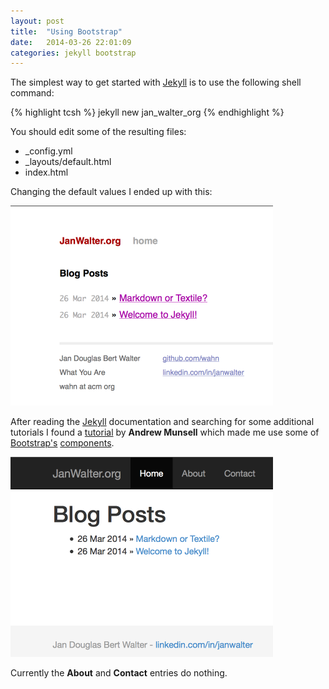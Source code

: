 ```yaml
---
layout: post
title:  "Using Bootstrap"
date:   2014-03-26 22:01:09
categories: jekyll bootstrap
---
```


The simplest way to get started with [Jekyll][jekyll] is to use the
following shell command:

{% highlight tcsh %}
jekyll new jan_walter_org
{% endhighlight %}

You should edit some of the resulting files:

* \_config.yml
* \_layouts/default.html
* index.html

Changing the default values I ended up with this:

<img src="/assets/jekyll_jan_walter_org_001.png" alt="Version 1" height="320"/>

After reading the [Jekyll][jekyll] documentation and searching for
some additional tutorials I found a [tutorial][tutorial] by __Andrew
Munsell__ which made me use some of [Bootstrap's][bootstrap]
[components][getting-started].

<img src="/assets/jekyll_jan_walter_org_002.png" alt="Version 2" height="320"/>

Currently the __About__ and __Contact__ entries do nothing.

[jekyll]:    http://jekyllrb.com
[bootstrap]: http://getbootstrap.com
[tutorial]:  https://www.andrewmunsell.com/tutorials/jekyll-by-example/tutorial
[getting-started]: http://getbootstrap.com/getting-started/#examples
